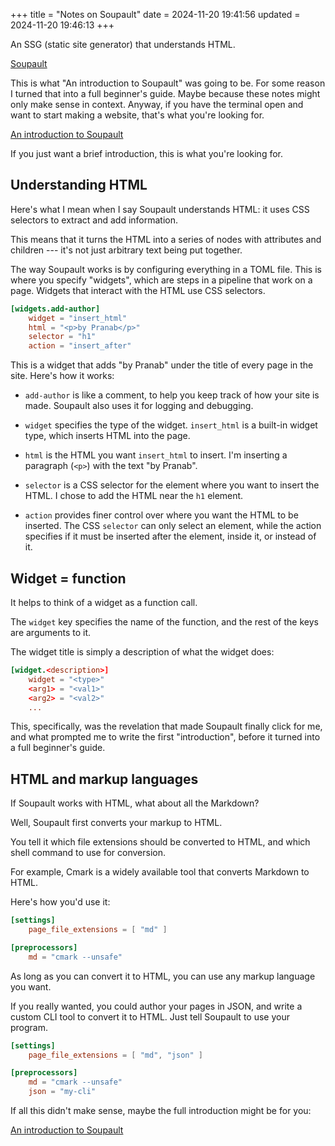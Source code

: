 +++
title = "Notes on Soupault"
date = 2024-11-20 19:41:56
updated = 2024-11-20 19:46:13
+++

An SSG (static site generator) that understands HTML.

[Soupault](https://soupault.app)

This is what "An introduction to Soupault" was going to be.
For some reason I turned that into a full beginner's guide.
Maybe because these notes might only make sense in context.
Anyway, if you have the terminal open
and want to start making a website,
that's what you're looking for.

[An introduction to Soupault](@/soupault-intro.md)

If you just want a brief introduction,
this is what you're looking for.

## Understand&shy;ing HTML

Here's what I mean when I say Soupault understands HTML:
it uses CSS selectors to extract and add information.

This means that it turns the HTML into a series of nodes
with attributes and children ---
it's not just arbitrary text being put together.

The way Soupault works is by
configuring everything in a TOML file.
This is where you specify "widgets",
which are steps in a pipeline that work on a page.
Widgets that interact with the HTML use CSS selectors.

``` toml
[widgets.add-author]
	widget = "insert_html"
	html = "<p>by Pranab</p>"
	selector = "h1"
	action = "insert_after"
```

This is a widget that adds "by Pranab"
under the title of every page in the site.
Here's how it works:

- `add-author` is like a comment,
  to help you keep track of how your site is made.
  Soupault also uses it for logging and debugging.

- `widget` specifies the type of the widget.
  `insert_html` is a built-in widget type,
  which inserts HTML into the page.

- `html` is the HTML you want `insert_html` to insert.
  I'm inserting a paragraph (`<p>`) with the text "by Pranab".

- `selector` is a CSS selector for the element
  where you want to insert the HTML.
  I chose to add the HTML near the `h1` element.

- `action` provides finer control over where
  you want the HTML to be inserted.
  The CSS `selector` can only select an element,
  while the action specifies if it must be inserted
  after the element, inside it, or instead of it.

## Widget = function

It helps to think of a widget as a function call.

The `widget` key specifies the name of the function,
and the rest of the keys are arguments to it.

The widget title is simply a description of
what the widget does:

```toml
[widget.<description>]
	widget = "<type>"
	<arg1> = "<val1>"
	<arg2> = "<val2>"
	...
```

This, specifically, was the revelation
that made Soupault finally click for me,
and what prompted me to write the first "introduction",
before it turned into a full beginner's guide.

## HTML and markup languages

If Soupault works with HTML,
what about all the Markdown?

Well, Soupault first converts your markup to HTML.

You tell it which file extensions should be converted to HTML,
and which shell command to use for conversion.

For example, Cmark is a widely available tool
that converts Markdown to HTML.

Here's how you'd use it:

```toml
[settings]
	page_file_extensions = [ "md" ]

[preprocessors]
	md = "cmark --unsafe"
```

As long as you can convert it to HTML,
you can use any markup language you want.

If you really wanted,
you could author your pages in JSON,
and write a custom CLI tool to convert it to HTML.
Just tell Soupault to use your program.

```toml
[settings]
	page_file_extensions = [ "md", "json" ]

[preprocessors]
	md = "cmark --unsafe"
	json = "my-cli"
```

If all this didn't make sense,
maybe the full introduction might be for you:

[An introduction to Soupault](@/soupault-intro.md)

